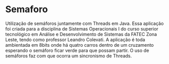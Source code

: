 # Semaforo
Utilização de semáforos juntamente com Threads em Java. Essa aplicação foi criada para a disciplina de Sistemas Operacionais I do curso
superior tecnológico em Análise e Desenvolvimento de Sistemas da FATEC Zona Leste, tendo como professor Leandro Colevati. A aplicação é 
toda ambientada em 8bits onde há quatro carros dentro de um cruzamento esperando o semáforo ficar verde para que possam partir. O uso de
semáforos faz com que ocorra um sincronismo de Threads.
